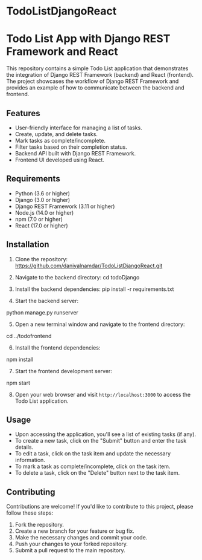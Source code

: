 # TodoListDjangoReact
# Todo List App with Django REST Framework and React

This repository contains a simple Todo List application that demonstrates the integration of Django REST Framework (backend) and React (frontend). The project showcases the workflow of Django REST Framework and provides an example of how to communicate between the backend and frontend.

## Features

- User-friendly interface for managing a list of tasks.
- Create, update, and delete tasks.
- Mark tasks as complete/incomplete.
- Filter tasks based on their completion status.
- Backend API built with Django REST Framework.
- Frontend UI developed using React.

## Requirements

- Python (3.6 or higher)
- Django (3.0 or higher)
- Django REST Framework (3.11 or higher)
- Node.js (14.0 or higher)
- npm (7.0 or higher)
- React (17.0 or higher)

## Installation

1. Clone the repository:
https://github.com/daniyalnamdar/TodoListDjangoReact.git

2. Navigate to the backend directory:
cd todoDjango


3. Install the backend dependencies:
pip install -r requirements.txt


4. Start the backend server:

python manage.py runserver


5. Open a new terminal window and navigate to the frontend directory:

cd ../todofrontend

6. Install the frontend dependencies:

npm install

7. Start the frontend development server:

npm start


8. Open your web browser and visit `http://localhost:3000` to access the Todo List application.

## Usage

- Upon accessing the application, you'll see a list of existing tasks (if any).
- To create a new task, click on the "Submit" button and enter the task details.
- To edit a task, click on the task item and update the necessary information.
- To mark a task as complete/incomplete, click on the task item.
- To delete a task, click on the "Delete" button next to the task item.


## Contributing

Contributions are welcome! If you'd like to contribute to this project, please follow these steps:

1. Fork the repository.
2. Create a new branch for your feature or bug fix.
3. Make the necessary changes and commit your code.
4. Push your changes to your forked repository.
5. Submit a pull request to the main repository.




